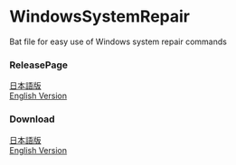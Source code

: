 # WindowsSystemRepair  
Bat file for easy use of Windows system repair commands  
  
### ReleasePage  
[日本語版](https://github.com/Mikou2761210/WindowsSystemRepair/releases/tag/Japanese)  
[English Version](https://github.com/Mikou2761210/WindowsSystemRepair/releases/tag/English)  
  
### Download  
[日本語版](https://github.com/Mikou2761210/WindowsSystemRepair/releases/download/Japanese/WindowsSystemRepair-JP.bat)  
[English Version](https://github.com/Mikou2761210/WindowsSystemRepair/releases/download/English/WindowsSystemRepair-EN.bat)  
